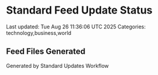 # Standard Feed Update Status
Last updated: Tue Aug 26 11:36:06 UTC 2025
Categories: technology,business,world

## Feed Files Generated

Generated by Standard Updates Workflow
